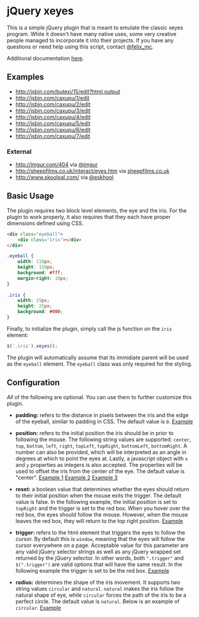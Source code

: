 # jQuery xeyes

This is a simple jQuery plugin that is meant to emulate the classic xeyes program. While it doesn't have many native uses, some very creative people managed to incorporate it into their projects. If you have any questions or need help using this script, contact <a href="http://twitter.com/#!/felix_mc" target="_blank">@felix_mc</a>.

Additional documentation <a href="http://felixmilea.com/2014/12/jquery-xeyes-redux/" target="_blank">here</a>.

## Examples
- http://jsbin.com/butexi/15/edit?html,output
- http://jsbin.com/caxupu/1/edit
- http://jsbin.com/caxupu/2/edit
- http://jsbin.com/caxupu/3/edit
- http://jsbin.com/caxupu/4/edit
- http://jsbin.com/caxupu/5/edit
- http://jsbin.com/caxupu/6/edit
- http://jsbin.com/caxupu/7/edit

### External
- http://imgur.com/404 via [@imgur](http://twitter.com/#!/imgur)
- http://sheepfilms.co.uk/interact/eyes.htm via [sheepfilms.co.uk](http://sheepfilms.co.uk/)
- http://www.skoolpal.com/ via [@eskhool](http://twitter.com/#!/eskhool)

## Basic Usage

The plugin requires two block level elements, the eye and the iris. For the plugin to work properly, it also requires that they each have proper dimensions defined using CSS.

```html
<div class="eyeball">
    <div class="iris"></div>
</div>
```

```css
.eyeball {
    width: 110px;
    height: 150px;
    background: #fff;
    margin-right: 10px;
}
 
.iris {
    width: 25px;
    height: 25px;
    background: #000;
}
```

Finally, to initialize the plugin, simply call the js function on the `iris` element:

```js
$('.iris').xeyes();
```

The plugin will automatically assume that its immidiate parent will be used as the `eyeball` element. The `eyeball` class was only required for the styling.


## Configuration

*All* of the following are optional. You can use them to further customize this plugin.

 - **padding:** refers to the distance in pixels between the iris and the edge of the eyeball, similar to padding in CSS. The default value is `0`. <a class="jsbin-embed" href="http://jsbin.com/caxupu/1/embed?output"  target="_blank">Example</a>

 - **position:** refers to the initial position the iris should be in prior to following the mouse. The following string values are supported: `center`, `top`, `bottom`, `left`, `right`, `topLeft`, `topRight`, `bottomLeft`, `bottomRight`. A number can also be provided, which will be interpreted as an angle in degrees at which to point the eyes at. Lastly, a javascript object with `x` and `y` properties as integers is also accepted. The properties will be used to offset the iris from the center of the eye. The default value is "center". <a class="jsbin-embed" href="http://jsbin.com/caxupu/2/embed?output" target="_blank">Example 1</a> <a class="jsbin-embed" href="http://jsbin.com/caxupu/3/embed?output" target="_blank">Example 2</a> <a class="jsbin-embed" href="http://jsbin.com/caxupu/4/embed?output" target="_blank">Example 3</a>

 - **reset:** a boolean value that determines whether the eyes should return to their initial position when the mouse exits the trigger. The default value is false. In the following example, the initial position is set to `topRight` and the trigger is set to the red box. When you hover over the red box, the eyes should follow the mouse. However, when the mouse leaves the red box, they will return to the top right position. <a class="jsbin-embed" href="http://jsbin.com/caxupu/6/embed?output" target="_blank">Example</a>

 - **trigger:** refers to the html element that triggers the eyes to follow the cursor. By default this is `window`, meaning that the eyes will follow the cursor everywhere on a page. Acceptable value for this parameter are any valid jQuery selector strings as well as any jQuery wrapped set returned by the jQuery selector. In other words, both `".trigger"` and `$(".trigger")` are valid options that will have the same result. In the following example the trigger is set to be the red box. <a class="jsbin-embed" href="http://jsbin.com/caxupu/5/embed?output" target="_blank">Example</a>

 - **radius:** determines the shape of the iris movement. It supports two string values `circular` and `natural`. `natural` makes the iris follow the natural shape of eye, while `circular` forces the path of the iris to be a perfect circle. The default value is `natural`. Below is an example of `circular`. <a class="jsbin-embed" href="http://jsbin.com/caxupu/7/embed?output" target="_blank">Example</a>
